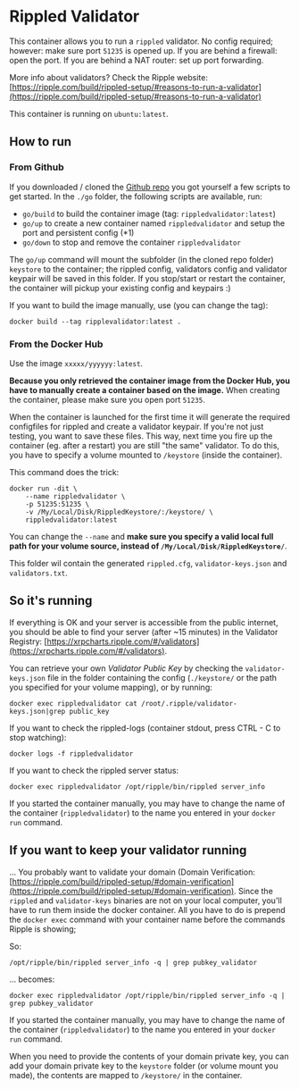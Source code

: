 # Rippled Validator

This container allows you to run a `rippled` validator. No config required; however: make sure port `51235` is opened up. If you are behind a firewall: open the port. If you are behind a NAT router: set up port forwarding.

More info about validators? Check the Ripple website: 
[https://ripple.com/build/rippled-setup/#reasons-to-run-a-validator](https://ripple.com/build/rippled-setup/#reasons-to-run-a-validator)

This container is running on `ubuntu:latest`.

## How to run


### From Github

If you downloaded / cloned the [Github repo](https://github.com/WietseWind/docker-rippled-validator) you got yourself a few scripts to get started. In the `./go` folder, the following scripts are available, run:

- `go/build` to build the container image (tag: `rippledvalidator:latest`)
- `go/up` to create a new container named `rippledvalidator` and setup the port and persistent config (*1)
- `go/down` to stop and remove the container `rippledvalidator`

The `go/up` command will mount the subfolder (in the cloned repo folder) `keystore` to the container; the rippled config, validators config and validator keypair will be saved in this folder. If you stop/start or restart the container, the container will pickup your existing config and keypairs :)

If you want to build the image manually, use (you can change the tag):

```
docker build --tag ripplevalidator:latest .
```

### From the Docker Hub

Use the image `xxxxx/yyyyyy:latest`.

**Because you only retrieved the container image from the Docker Hub, you have to manually create a container based on the image.** When creating the container, please make sure you open port `51235`. 

When the container is launched for the first time it will generate the required configfiles for rippled and create a validator keypair. If you're not just testing, you want to save these files. This way, next time you fire up the container (eg. after a restart) you are still "the same" validator. To do this, you have to specify a volume mounted to `/keystore` (inside the container).

This command does the trick:

```
docker run -dit \
    --name rippledvalidator \
    -p 51235:51235 \
    -v /My/Local/Disk/RippledKeystore/:/keystore/ \
    rippledvalidator:latest
```

You can change the `--name` and **make sure you specify a valid local full path for your volume source, instead of `/My/Local/Disk/RippledKeystore/`**.

This folder wil contain the generated `rippled.cfg`, `validator-keys.json` and `validators.txt`.

## So it's running

If everything is OK and your server is accessible from the public internet, you should be able to find your server (after ~15 minutes) in the Validator Registry: [https://xrpcharts.ripple.com/#/validators](https://xrpcharts.ripple.com/#/validators). 

You can retrieve your own _Validator Public Key_ by checking the `validator-keys.json` file in the folder containing the config (`./keystore/` or the path you specified for your volume mapping), or by running:

```
docker exec rippledvalidator cat /root/.ripple/validator-keys.json|grep public_key
```

If you want to check the rippled-logs (container stdout, press CTRL - C to stop watching):

```
docker logs -f rippledvalidator
```

If you want to check the rippled server status:

```
docker exec rippledvalidator /opt/ripple/bin/rippled server_info
```

If you started the container manually, you may have to change the name of the container (`rippledvalidator`) to the name you entered in your `docker run` command.

## If you want to keep your validator running

... You probably want to validate your domain (Domain Verification: [https://ripple.com/build/rippled-setup/#domain-verification](https://ripple.com/build/rippled-setup/#domain-verification). Since the `rippled` and `validator-keys` binaries are not on your local computer, you'll have to run them inside the docker container. All you have to do is prepend the `docker exec` command with your container name before the commands Ripple is showing;

So:

```
/opt/ripple/bin/rippled server_info -q | grep pubkey_validator
```

... becomes:

```
docker exec rippledvalidator /opt/ripple/bin/rippled server_info -q | grep pubkey_validator
```

If you started the container manually, you may have to change the name of the container (`rippledvalidator`) to the name you entered in your `docker run` command.

When you need to provide the contents of your domain private key, you can add your domain private key to the `keystore` folder (or volume mount you made), the contents are mapped to `/keystore/` in the container. 